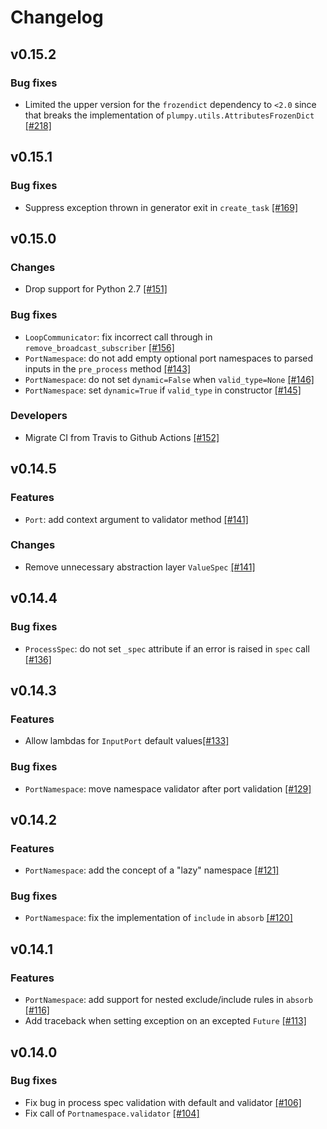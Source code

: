 # Changelog

## v0.15.2

### Bug fixes
- Limited the upper version for the `frozendict` dependency to `<2.0` since that breaks the implementation of `plumpy.utils.AttributesFrozenDict` [[#218]](https://github.com/aiidateam/aiida-core/pull/218)


## v0.15.1

### Bug fixes
- Suppress exception thrown in generator exit in `create_task` [[#169]](https://github.com/aiidateam/aiida-core/pull/169)


## v0.15.0

### Changes
- Drop support for Python 2.7 [[#151]](https://github.com/aiidateam/aiida-core/pull/151)

### Bug fixes
- `LoopCommunicator`: fix incorrect call through in `remove_broadcast_subscriber` [[#156]](https://github.com/aiidateam/aiida-core/pull/156)
- `PortNamespace`: do not add empty optional port namespaces to parsed inputs in the `pre_process` method [[#143]](https://github.com/aiidateam/aiida-core/pull/143)
- `PortNamespace`: do not set `dynamic=False` when `valid_type=None` [[#146]](https://github.com/aiidateam/aiida-core/pull/146)
- `PortNamespace`: set `dynamic=True` if `valid_type` in constructor [[#145]](https://github.com/aiidateam/aiida-core/pull/145)

### Developers
- Migrate CI from Travis to Github Actions [[#152]](https://github.com/aiidateam/aiida-core/pull/152)


## v0.14.5

### Features
- `Port`: add context argument to validator method [[#141]](https://github.com/aiidateam/aiida-core/pull/141)

### Changes
- Remove unnecessary abstraction layer `ValueSpec` [[#141]](https://github.com/aiidateam/aiida-core/pull/141)


## v0.14.4

### Bug fixes
- `ProcessSpec`: do not set `_spec` attribute if an error is raised in `spec` call [[#136]](https://github.com/aiidateam/aiida-core/pull/136)


## v0.14.3

### Features
- Allow lambdas for `InputPort` default values[[#133]](https://github.com/aiidateam/aiida-core/pull/133)

### Bug fixes
- `PortNamespace`: move namespace validator after port validation [[#129]](https://github.com/aiidateam/aiida-core/pull/129)


## v0.14.2

### Features
- `PortNamespace`: add the concept of a "lazy" namespace  [[#121]](https://github.com/aiidateam/aiida-core/pull/121)

### Bug fixes
- `PortNamespace`: fix the implementation of `include` in `absorb` [[#120]](https://github.com/aiidateam/aiida-core/pull/120)


## v0.14.1

### Features
- `PortNamespace`: add support for nested exclude/include rules in `absorb` [[#116]](https://github.com/aiidateam/aiida-core/pull/116)
- Add traceback when setting exception on an excepted `Future` [[#113]](https://github.com/aiidateam/aiida-core/pull/113)


## v0.14.0

### Bug fixes
- Fix bug in process spec validation with default and validator [[#106]](https://github.com/aiidateam/aiida-core/pull/106)
- Fix call of `Portnamespace.validator` [[#104]](https://github.com/aiidateam/aiida-core/pull/104)
